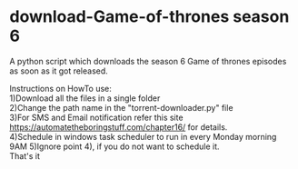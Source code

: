 download-Game-of-thrones season 6
==================================

A python script which downloads the season 6 Game of thrones episodes as soon as it got released.

Instructions on HowTo use:<br />
1)Download all the files in a single folder <br />
2)Change the path name in the "torrent-downloader.py" file <br />
3)For SMS and Email notification refer this site https://automatetheboringstuff.com/chapter16/ for details. <br />
4)Schedule in windows task scheduler to run in every Monday morning 9AM
5)Ignore point 4), if you do not want to schedule it. <br />
That's it
